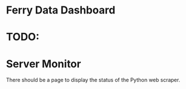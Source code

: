 # Ferry Data Dashboard

# TODO: 

# Server Monitor

There should be a page to display the status of the Python web scraper.


